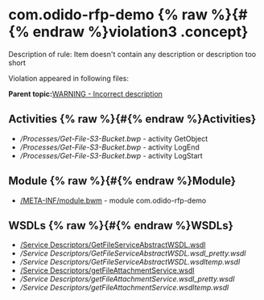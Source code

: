 # com.odido-rfp-demo {% raw %}{#{% endraw %}violation3 .concept}

Description of rule: Item doesn't contain any description or description too short

Violation appeared in following files:

**Parent topic:**[WARNING - Incorrect description](../../../qa/rules/WARNING_-_Incorrect_description.md)

## Activities {% raw %}{#{% endraw %}Activities}

-   */Processes/Get-File-S3-Bucket.bwp* - activity GetObject
-   */Processes/Get-File-S3-Bucket.bwp* - activity LogEnd
-   */Processes/Get-File-S3-Bucket.bwp* - activity LogStart

## Module {% raw %}{#{% endraw %}Module}

-   [/META-INF/module.bwm](../../../projects/com.odido-rfp-demo/META-INF/module.bwm.md) - module com.odido-rfp-demo

## WSDLs {% raw %}{#{% endraw %}WSDLs}

-   [/Service Descriptors/GetFileServiceAbstractWSDL.wsdl](../../../projects/com.odido-rfp-demo/Service_Descriptors/GetFileServiceAbstractWSDL.wsdl.md)
-   */Service Descriptors/GetFileServiceAbstractWSDL.wsdl\_pretty.wsdl*
-   */Service Descriptors/GetFileServiceAbstractWSDL.wsdltemp.wsdl*
-   [/Service Descriptors/getFileAttachmentService.wsdl](../../../projects/com.odido-rfp-demo/Service_Descriptors/getFileAttachmentService.wsdl.md)
-   */Service Descriptors/getFileAttachmentService.wsdl\_pretty.wsdl*
-   */Service Descriptors/getFileAttachmentService.wsdltemp.wsdl*

